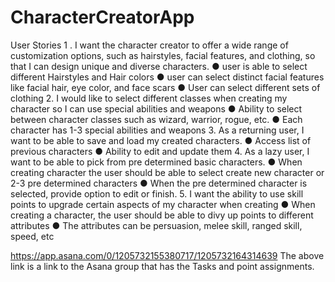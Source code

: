 # CharacterCreatorApp
User Stories
1 . I want the character creator to offer a wide range of customization options, such as
hairstyles, facial features, and clothing, so that I can design unique and diverse characters.
● user is able to select different Hairstyles and Hair colors
● user can select distinct facial features like facial hair, eye color, and face scars
● User can select different sets of clothing
2. I would like to select different classes when creating my character so I can use special abilities and weapons
● Ability to select between character classes such as wizard, warrior, rogue, etc.
● Each character has 1-3 special abilities and weapons
3. As a returning user, I want to be able to save and load my created characters.
● Access list of previous characters
● Ability to edit and update them
4. As a lazy user, I want to be able to pick from pre determined basic characters.
● When creating character the user should be able to select create new character or 2-3 pre determined characters
● When the pre determined character is selected, provide option to edit or finish.
5. I want the ability to use skill points to upgrade certain aspects of my character when creating
● When creating a character, the user should be able to divy up points to different attributes
● The attributes can be persuasion, melee skill, ranged skill, speed, etc

https://app.asana.com/0/1205732155380717/1205732164314639
The above link is a link to the Asana group that has the Tasks and point assignments.
